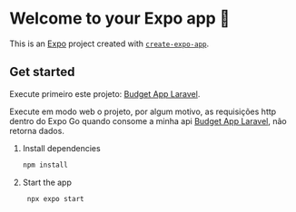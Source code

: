 # Welcome to your Expo app 👋

This is an [Expo](https://expo.dev) project created with [`create-expo-app`](https://www.npmjs.com/package/create-expo-app).

## Get started
Execute primeiro este projeto: [Budget App Laravel](https://github.com/christiancesar/budgets-laravel).

Execute em modo web o projeto, por algum motivo, as requisições http dentro do Expo Go quando consome a minha api [Budget App Laravel](https://github.com/christiancesar/budgets-laravel), não retorna dados.

1. Install dependencies

   ```bash
   npm install
   ```

2. Start the app

   ```bash
    npx expo start
   ```

